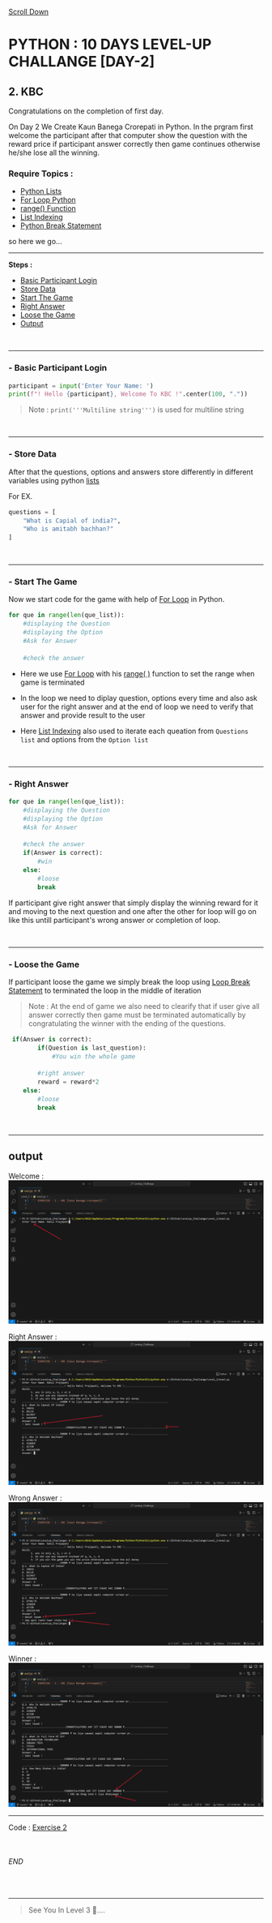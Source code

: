 [Scroll Down](#end)

# PYTHON : 10 DAYS LEVEL-UP CHALLANGE [DAY-2]

## 2. KBC
Congratulations on the completion of first day.

On Day 2 We Create Kaun Banega Crorepati in Python. In the prgram first welcome the participant after that computer show the question with the reward price if participant answer correctly then game continues otherwise he/she lose all the winning.

### Require Topics :

- [Python Lists](https://www.w3schools.com/python/python_lists.asp) 
- [For Loop Python](https://www.w3schools.com/python/python_for_loops.asp)
- [range() Function](https://www.w3schools.com/python/gloss_python_for_range.asp)
- [List Indexing](https://www.geeksforgeeks.org/python-list-index/)
- [Python Break Statement](https://www.w3schools.com/python/ref_keyword_break.asp)

so here we go...

---

**Steps :**

- [Basic Participant Login](#--basic-participant-login)
- [Store Data](#--store-data)
- [Start The Game](#--start-the-game)
- [Right Answer](#--right-answer)
- [Loose the Game](#--loose-the-game)
- [Output](#output)
          
<br>

---

### - Basic Participant Login

```python
participant = input('Enter Your Name: ')
print(f"! Hello {participant}, Welcome To KBC !".center(100, "."))
```

>Note : `print('''Multiline string''')` is used for multiline string

<br>

---

### - Store Data
After that the questions, options and answers store differently in different variables using python [lists](https://www.w3schools.com/python/python_lists.asp)

For EX.
```python
questions = [
    "What is Capial of india?",
    "Who is amitabh bachhan?"
]
```
  
<br>

---

### - Start The Game
Now we start code for the game with help of [For Loop](https://www.w3schools.com/python/python_for_loops.asp) in Python.

```python
for que in range(len(que_list)):
    #displaying the Question
    #displaying the Option
    #Ask for Answer

    #check the answer
```

* Here we use [For Loop](https://www.w3schools.com/python/python_for_loops.asp) with his [range( )](https://www.w3schools.com/python/gloss_python_for_range.asp) function to set the range when game is terminated

* In the loop we need to diplay question, options every time and also ask user for the right answer and at the end of loop we need to verify that answer and provide result to the user
  
* Here [List Indexing](https://www.geeksforgeeks.org/python-list-index/) also used to iterate each queation from `Questions list` and options from the `Option list`

<br>

---
  
### - Right Answer


```python
for que in range(len(que_list)):
    #displaying the Question
    #displaying the Option
    #Ask for Answer

    #check the answer
    if(Answer is correct):
        #win
    else:
        #loose
        break
```
If participant give right answer that simply display the winning reward for it and moving to the next question and one after the other for loop will go on like this untill participant's wrong answer or completion of loop.

<br>

---

### - Loose the Game
If participant loose the game we simply break the loop using [Loop Break Statement](https://www.w3schools.com/python/ref_keyword_break.asp) to terminated the loop in the middle of iteration
  
>Note : At the end of game we also need to clearify that if user give all answer correctly then game must be terminated automatically by congratulating the winner with the ending of the questions.

```python
 if(Answer is correct):
        if(Question is last_question):
            #You win the whole game
        
        #right answer
        reward = reward*2
    else:
        #loose
        break
```
<br>

---

##  output  
Welcome :  
![image](/img/level2_output/welcome.png) 

Right Answer :  
![image](/img/level2_output/right.png) 

Wrong Answer :  
![image](/img/level2_output/wrong.png) 

Winner :  
![image](/img/level2_output/winner.png) 

---

Code : 
[Exercise 2](exe2.py)

<br>

###### END

<br>

---

> See You In Level 3 👀....

